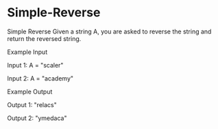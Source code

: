 # Simple-Reverse

Simple Reverse
Given a string A, you are asked to reverse the string and return the reversed string.

Example Input

Input 1:
A = "scaler"


Input 2:
A = "academy"


Example Output

Output 1:
"relacs"


Output 2:
"ymedaca"
